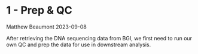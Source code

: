 1 - Prep & QC
================
Matthew Beaumont
2023-09-08

After retrieving the DNA sequencing data from BGI, we first need to run
our own QC and prep the data for use in downstream analysis.
